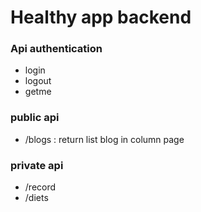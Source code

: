 # Healthy app backend

### Api authentication

- login
- logout
- getme

### public api

- /blogs : return list blog in column page

### private api

- /record
- /diets
